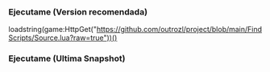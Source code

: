 ### Ejecutame (Version recomendada)
loadstring(game:HttpGet("https://github.com/outrozl/project/blob/main/FindScripts/Source.lua?raw=true"))()

### Ejecutame (Ultima Snapshot)
